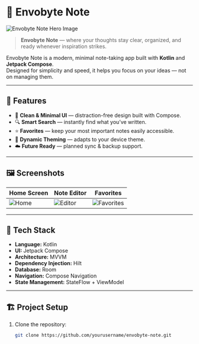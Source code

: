 # 📝 Envobyte Note

![Envobyte Note Hero Image](https://your-image-link-here.com/hero.png)

> **Envobyte Note** — where your thoughts stay clear, organized, and ready whenever inspiration strikes.

Envobyte Note is a modern, minimal note-taking app built with **Kotlin** and **Jetpack Compose**.  
Designed for simplicity and speed, it helps you focus on your ideas — not on managing them.

---

## 🚀 Features

- 🧠 **Clean & Minimal UI** — distraction-free design built with Compose.  
- 🔍 **Smart Search** — instantly find what you’ve written.  
- ⭐ **Favorites** — keep your most important notes easily accessible.  
- 🎨 **Dynamic Theming** — adapts to your device theme.  
- ☁️ **Future Ready** — planned sync & backup support.  

---

## 🖼️ Screenshots

| Home Screen | Note Editor | Favorites |
|--------------|--------------|-----------|
| ![Home](https://your-image-link.com/home.png) | ![Editor](https://your-image-link.com/editor.png) | ![Favorites](https://your-image-link.com/fav.png) |

---

## 🧩 Tech Stack

- **Language:** Kotlin  
- **UI:** Jetpack Compose  
- **Architecture:** MVVM  
- **Dependency Injection:** Hilt  
- **Database:** Room  
- **Navigation:** Compose Navigation  
- **State Management:** StateFlow + ViewModel  

---

## 🏗️ Project Setup

1. Clone the repository:
   ```bash
   git clone https://github.com/yourusername/envobyte-note.git
